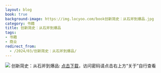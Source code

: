 ```yaml
---
layout: blog
book: true
background-image: https://img.locyoo.com/book创新简史：从石斧到爆品.jpg
category: 书籍
title: 创新简史：从石斧到爆品
tags:
- 书籍
- 商业
redirect_from:
  - /2024/03/创新简史：从石斧到爆品/
---
```

![](https://img.locyoo.com/book创新简史：从石斧到爆品.jpg)
创新简史：从石斧到爆品: <a name = "ref1" href="https://url18.ctfile.com/f/50983618-1350064562-348ba9?p=3619">点击下载</a>，访问密码请点击右上方“关于”自行查看